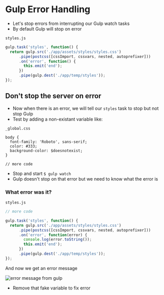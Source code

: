 # Gulp Error Handling
* Let's stop errors from interrupting our Gulp watch tasks
* By default Gulp will stop on error

`styles.js`

```js
gulp.task('styles', function() {
  return gulp.src('./app/assets/styles/styles.css')
      .pipe(postcss([cssImport, cssvars, nested, autoprefixer]))
      .on('error', function() {
        this.emit('end');
      })
      .pipe(gulp.dest('./app/temp/styles'));
});
```

## Don't stop the server on error
* Now when there is an error, we will tell our `styles` task to stop but not stop Gulp
* Test by adding a non-existant variable like:

`_global.css`

```
body {
  font-family: 'Roboto', sans-serif;
  color: #333;
  background-color: $doesnotexist;
}

// more code
```

* Stop and start `$ gulp watch`
* Gulp doesn't stop on that error but we need to know what the error is

### What error was it?
`styles.js`

```js
// more code

gulp.task('styles', function() {
  return gulp.src('./app/assets/styles/styles.css')
      .pipe(postcss([cssImport, cssvars, nested, autoprefixer]))
      .on('error', function(error) {
        console.log(error.toString());
        this.emit('end');
      })
      .pipe(gulp.dest('./app/temp/styles'));
});
```

And now we get an error message

![error message from gulp](https://i.imgur.com/Btci5m4.png)

* Remove that fake variable to fix error


